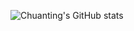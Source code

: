 ![Chuanting's GitHub stats](https://github-readme-stats.vercel.app/api?username=chuanting&show_icons=true&theme=radical&&count_private=true)

